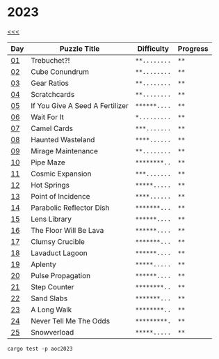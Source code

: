 # 2023

[<<<](../README.md)

| Day                   | Puzzle Title                                  | Difficulty   | Progress |
|-----------------------|-----------------------------------------------|--------------|----------|
| [01](./d01/README.md) | Trebuchet?!                                   | `**........` | `**`     |
| [02](./d02/README.md) | Cube Conundrum                                | `**........` | `**`     |
| [03](./d03/README.md) | Gear Ratios                                   | `**........` | `**`     |
| [04](./d04/README.md) | Scratchcards                                  | `**........` | `**`     |
| [05](./d05/README.md) | If You Give A Seed A Fertilizer               | `******....` | `**`     |
| [06](./d06/README.md) | Wait For It                                   | `*.........` | `**`     |
| [07](./d07/README.md) | Camel Cards                                   | `***.......` | `**`     |
| [08](./d08/README.md) | Haunted Wasteland                             | `****......` | `**`     |
| [09](./d09/README.md) | Mirage Maintenance                            | `**........` | `**`     |
| [10](./d10/README.md) | Pipe Maze                                     | `********..` | `**`     |
| [11](./d11/README.md) | Cosmic Expansion                              | `***.......` | `**`     |
| [12](./d12/README.md) | Hot Springs                                   | `*****.....` | `**`     |
| [13](./d13/README.md) | Point of Incidence                            | `****......` | `**`     |
| [14](./d14/README.md) | Parabolic Reflector Dish                      | `*******...` | `**`     |
| [15](./d15/README.md) | Lens Library                                  | `******....` | `**`     |
| [16](./d16/README.md) | The Floor Will Be Lava                        | `******....` | `**`     |
| [17](./d17/README.md) | Clumsy Crucible                               | `*******...` | `**`     |
| [18](./d18/README.md) | Lavaduct Lagoon                               | `******....` | `**`     |
| [19](./d19/README.md) | Aplenty                                       | `*****.....` | `**`     |
| [20](./d20/README.md) | Pulse Propagation                             | `******....` | `**`     |
| [21](./d21/README.md) | Step Counter                                  | `********..` | `**`     |
| [22](./d22/README.md) | Sand Slabs                                    | `*******...` | `**`     |
| [23](./d23/README.md) | A Long Walk                                   | `********..` | `**`     |
| [24](./d24/README.md) | Never Tell Me The Odds                        | `*********.` | `**`     |
| [25](./d25/README.md) | Snowverload                                   | `*****.....` | `**`     |

`cargo test -p aoc2023`